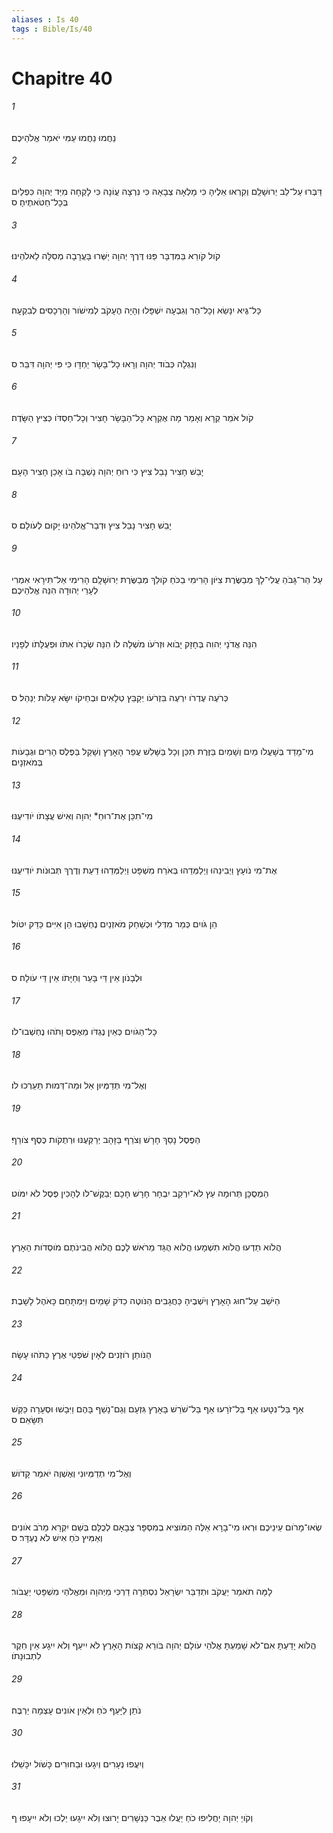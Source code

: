 ```yaml
---
aliases : Is 40
tags : Bible/Is/40
---
```


# Chapitre 40

###### 1
נַחֲמוּ נַחֲמוּ עַמִּי יֹאמַר אֱלֹהֵיכֶם׃
###### 2
דַּבְּרוּ עַל־לֵב יְרוּשָׁלִַם וְקִרְאוּ אֵלֶיהָ כִּי מָלְאָה צְבָאָהּ כִּי נִרְצָה עֲוֹנָהּ כִּי לָקְחָה מִיַּד יְהוָה כִּפְלַיִם בְּכָל־חַטֹּאתֶיהָ׃ ס
###### 3
קֹול קֹורֵא בַּמִּדְבָּר פַּנּוּ דֶּרֶךְ יְהוָה יַשְּׁרוּ בָּעֲרָבָה מְסִלָּה לֵאלֹהֵינוּ׃
###### 4
כָּל־גֶּיא יִנָּשֵׂא וְכָל־הַר וְגִבְעָה יִשְׁפָּלוּ וְהָיָה הֶעָקֹב לְמִישֹׁור וְהָרְכָסִים לְבִקְעָה׃
###### 5
וְנִגְלָה כְּבֹוד יְהוָה וְרָאוּ כָל־בָּשָׂר יַחְדָּו כִּי פִּי יְהוָה דִּבֵּר׃ ס
###### 6
קֹול אֹמֵר קְרָא וְאָמַר מָה אֶקְרָא כָּל־הַבָּשָׂר חָצִיר וְכָל־חַסְדֹּו כְּצִיץ הַשָּׂדֶה׃
###### 7
יָבֵשׁ חָצִיר נָבֵל צִיץ כִּי רוּחַ יְהוָה נָשְׁבָה בֹּו אָכֵן חָצִיר הָעָם׃
###### 8
יָבֵשׁ חָצִיר נָבֵל צִיץ וּדְבַר־אֱלֹהֵינוּ יָקוּם לְעֹולָם׃ ס
###### 9
עַל הַר־גָּבֹהַ עֲלִי־לָךְ מְבַשֶּׂרֶת צִיֹּון הָרִימִי בַכֹּחַ קֹולֵךְ מְבַשֶּׂרֶת יְרוּשָׁלִָם הָרִימִי אַל־תִּירָאִי אִמְרִי לְעָרֵי יְהוּדָה הִנֵּה אֱלֹהֵיכֶם׃
###### 10
הִנֵּה אֲדֹנָי יְהוִה בְּחָזָק יָבֹוא וּזְרֹעֹו מֹשְׁלָה לֹו הִנֵּה שְׂכָרֹו אִתֹּו וּפְעֻלָּתֹו לְפָנָיו׃
###### 11
כְּרֹעֶה עֶדְרֹו יִרְעֶה בִּזְרֹעֹו יְקַבֵּץ טְלָאִים וּבְחֵיקֹו יִשָּׂא עָלֹות יְנַהֵל׃ ס
###### 12
מִי־מָדַד בְּשָׁעֳלֹו מַיִם וְשָׁמַיִם בַּזֶּרֶת תִּכֵּן וְכָל בַּשָּׁלִשׁ עֲפַר הָאָרֶץ וְשָׁקַל בַּפֶּלֶס הָרִים וּגְבָעֹות בְּמֹאזְנָיִם׃
###### 13
מִי־תִכֵּן אֶת־רוּחַ* יְהוָה וְאִישׁ עֲצָתֹו יֹודִיעֶנּוּ׃
###### 14
אֶת־מִי נֹועָץ וַיְבִינֵהוּ וַיְלַמְּדֵהוּ בְּאֹרַח מִשְׁפָּט וַיְלַמְּדֵהוּ דַעַת וְדֶרֶךְ תְּבוּנֹות יֹודִיעֶנּוּ׃
###### 15
הֵן גֹּויִם כְּמַר מִדְּלִי וּכְשַׁחַק מֹאזְנַיִם נֶחְשָׁבוּ הֵן אִיִּים כַּדַּק יִטֹּול׃
###### 16
וּלְבָנֹון אֵין דֵּי בָּעֵר וְחַיָּתֹו אֵין דֵּי עֹולָה׃ ס
###### 17
כָּל־הַגֹּויִם כְּאַיִן נֶגְדֹּו מֵאֶפֶס וָתֹהוּ נֶחְשְׁבוּ־לֹו׃
###### 18
וְאֶל־מִי תְּדַמְּיוּן אֵל וּמַה־דְּמוּת תַּעַרְכוּ לֹו׃
###### 19
הַפֶּסֶל נָסַךְ חָרָשׁ וְצֹרֵף בַּזָּהָב יְרַקְּעֶנּוּ וּרְתֻקֹות כֶּסֶף צֹורֵף׃
###### 20
הַמְסֻכָּן תְּרוּמָה עֵץ לֹא־יִרְקַב יִבְחָר חָרָשׁ חָכָם יְבַקֶּשׁ־לֹו לְהָכִין פֶּסֶל לֹא יִמֹּוט׃
###### 21
הֲלֹוא תֵדְעוּ הֲלֹוא תִשְׁמָעוּ הֲלֹוא הֻגַּד מֵרֹאשׁ לָכֶם הֲלֹוא הֲבִינֹתֶם מֹוסְדֹות הָאָרֶץ׃
###### 22
הַיֹּשֵׁב עַל־חוּג הָאָרֶץ וְיֹשְׁבֶיהָ כַּחֲגָבִים הַנֹּוטֶה כַדֹּק שָׁמַיִם וַיִּמְתָּחֵם כָּאֹהֶל לָשָׁבֶת׃
###### 23
הַנֹּותֵן רֹוזְנִים לְאָיִן שֹׁפְטֵי אֶרֶץ כַּתֹּהוּ עָשָׂה׃
###### 24
אַף בַּל־נִטָּעוּ אַף בַּל־זֹרָעוּ אַף בַּל־שֹׁרֵשׁ בָּאָרֶץ גִּזְעָם וְגַם־נָשַׁף בָּהֶם וַיִּבָשׁוּ וּסְעָרָה כַּקַּשׁ תִּשָּׂאֵם׃ ס
###### 25
וְאֶל־מִי תְדַמְּיוּנִי וְאֶשְׁוֶה יֹאמַר קָדֹושׁ׃
###### 26
שְׂאוּ־מָרֹום עֵינֵיכֶם וּרְאוּ מִי־בָרָא אֵלֶּה הַמֹּוצִיא בְמִסְפָּר צְבָאָם לְכֻלָּם בְּשֵׁם יִקְרָא מֵרֹב אֹונִים וְאַמִּיץ כֹּחַ אִישׁ לֹא נֶעְדָּר׃ ס
###### 27
לָמָּה תֹאמַר יַעֲקֹב וּתְדַבֵּר יִשְׂרָאֵל נִסְתְּרָה דַרְכִּי מֵיְהוָה וּמֵאֱלֹהַי מִשְׁפָּטִי יַעֲבֹור׃
###### 28
הֲלֹוא יָדַעְתָּ אִם־לֹא שָׁמַעְתָּ אֱלֹהֵי עֹולָם יְהוָה בֹּורֵא קְצֹות הָאָרֶץ לֹא יִיעַף וְלֹא יִיגָע אֵין חֵקֶר לִתְבוּנָתֹו׃
###### 29
נֹתֵן לַיָּעֵף כֹּחַ וּלְאֵין אֹונִים עָצְמָה יַרְבֶּה׃
###### 30
וְיִעֲפוּ נְעָרִים וְיִגָעוּ וּבַחוּרִים כָּשֹׁול יִכָּשֵׁלוּ׃
###### 31
וְקֹויֵ יְהוָה יַחֲלִיפוּ כֹחַ יַעֲלוּ אֵבֶר כַּנְּשָׁרִים יָרוּצוּ וְלֹא יִיגָעוּ יֵלְכוּ וְלֹא יִיעָפוּ׃ ף
